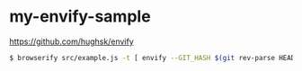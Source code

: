 # my-envify-sample

https://github.com/hughsk/envify

```sh
$ browserify src/example.js -t [ envify --GIT_HASH $(git rev-parse HEAD) ] > dist/example.js
```
